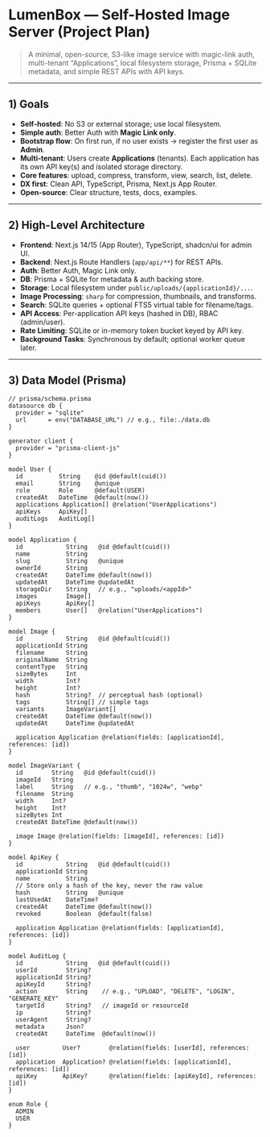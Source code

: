 # LumenBox — Self-Hosted Image Server (Project Plan)

> A minimal, open-source, S3-like image service with magic-link auth, multi-tenant “Applications”, local filesystem storage, Prisma + SQLite metadata, and simple REST APIs with API keys.

---

## 1) Goals

- **Self-hosted**: No S3 or external storage; use local filesystem.
- **Simple auth**: Better Auth with **Magic Link only**.
- **Bootstrap flow**: On first run, if no user exists → register the first user as **Admin**.
- **Multi-tenant**: Users create **Applications** (tenants). Each application has its own API key(s) and isolated storage directory.
- **Core features**: upload, compress, transform, view, search, list, delete.
- **DX first**: Clean API, TypeScript, Prisma, Next.js App Router.
- **Open-source**: Clear structure, tests, docs, examples.

---

## 2) High-Level Architecture

- **Frontend**: Next.js 14/15 (App Router), TypeScript, shadcn/ui for admin UI.
- **Backend**: Next.js Route Handlers (`app/api/**`) for REST APIs.
- **Auth**: Better Auth, Magic Link only.
- **DB**: Prisma + SQLite for metadata & auth backing store.
- **Storage**: Local filesystem under `public/uploads/{applicationId}/...`.
- **Image Processing**: `sharp` for compression, thumbnails, and transforms.
- **Search**: SQLite queries + optional FTS5 virtual table for filename/tags.
- **API Access**: Per-application API keys (hashed in DB), RBAC (admin/user).
- **Rate Limiting**: SQLite or in-memory token bucket keyed by API key.
- **Background Tasks**: Synchronous by default; optional worker queue later.

---

## 3) Data Model (Prisma)

```prisma
// prisma/schema.prisma
datasource db {
  provider = "sqlite"
  url      = env("DATABASE_URL") // e.g., file:./data.db
}

generator client {
  provider = "prisma-client-js"
}

model User {
  id          String    @id @default(cuid())
  email       String    @unique
  role        Role      @default(USER)
  createdAt   DateTime  @default(now())
  applications Application[] @relation("UserApplications")
  apiKeys     ApiKey[]
  auditLogs   AuditLog[]
}

model Application {
  id            String   @id @default(cuid())
  name          String
  slug          String   @unique
  ownerId       String
  createdAt     DateTime @default(now())
  updatedAt     DateTime @updatedAt
  storageDir    String   // e.g., "uploads/<appId>"
  images        Image[]
  apiKeys       ApiKey[]
  members       User[]   @relation("UserApplications")
}

model Image {
  id            String   @id @default(cuid())
  applicationId String
  filename      String
  originalName  String
  contentType   String
  sizeBytes     Int
  width         Int?
  height        Int?
  hash          String?  // perceptual hash (optional)
  tags          String[] // simple tags
  variants      ImageVariant[]
  createdAt     DateTime @default(now())
  updatedAt     DateTime @updatedAt

  application Application @relation(fields: [applicationId], references: [id])
}

model ImageVariant {
  id        String   @id @default(cuid())
  imageId   String
  label     String   // e.g., "thumb", "1024w", "webp"
  filename  String
  width     Int?
  height    Int?
  sizeBytes Int
  createdAt DateTime @default(now())

  image Image @relation(fields: [imageId], references: [id])
}

model ApiKey {
  id            String   @id @default(cuid())
  applicationId String
  name          String
  // Store only a hash of the key, never the raw value
  hash          String   @unique
  lastUsedAt    DateTime?
  createdAt     DateTime @default(now())
  revoked       Boolean  @default(false)

  application Application @relation(fields: [applicationId], references: [id])
}

model AuditLog {
  id            String   @id @default(cuid())
  userId        String?
  applicationId String?
  apiKeyId      String?
  action        String    // e.g., "UPLOAD", "DELETE", "LOGIN", "GENERATE_KEY"
  targetId      String?   // imageId or resourceId
  ip            String?
  userAgent     String?
  metadata      Json?
  createdAt     DateTime  @default(now())

  user         User?        @relation(fields: [userId], references: [id])
  application  Application? @relation(fields: [applicationId], references: [id])
  apiKey       ApiKey?      @relation(fields: [apiKeyId], references: [id])
}

enum Role {
  ADMIN
  USER
}

